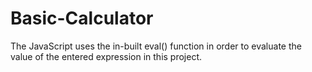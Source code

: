 # Basic-Calculator
The JavaScript uses the in-built eval() function in order to evaluate the value of the entered expression in this project.
